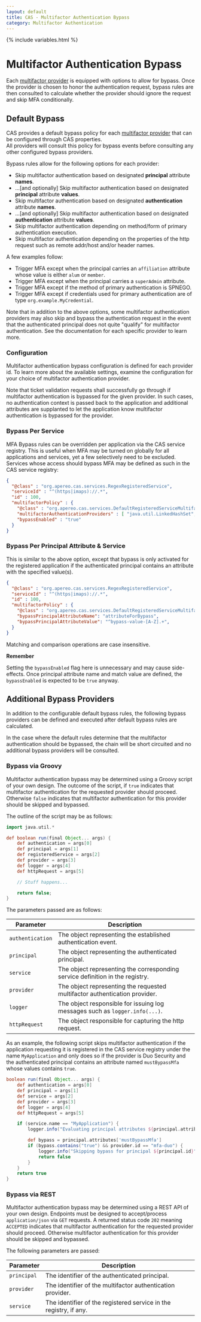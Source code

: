 ```yaml
---
layout: default
title: CAS - Multifactor Authentication Bypass
category: Multifactor Authentication
---
```


{% include variables.html %}

# Multifactor Authentication Bypass

Each [multifactor provider](Configuring-Multifactor-Authentication.html) is equipped with 
options to allow for bypass. Once the provider
is chosen to honor the authentication request, bypass rules are then consulted
to calculate whether the provider should ignore the request and skip MFA conditionally.

## Default Bypass

CAS provides a default bypass policy for 
each [multifactor provider](Configuring-Multifactor-Authentication.html) that can be configured through CAS properties.  
All providers will consult this policy for bypass events before consulting any other configured bypass providers.

Bypass rules allow for the following options for each provider:

- Skip multifactor authentication based on designated **principal** attribute **names**.
- ...[and optionally] Skip multifactor authentication based on designated **principal** attribute **values**.
- Skip multifactor authentication based on designated **authentication** attribute **names**.
- ...[and optionally] Skip multifactor authentication based on designated **authentication** attribute **values**.
- Skip multifactor authentication depending on method/form of primary authentication execution.
- Skip multifactor authentication depending on the properties of the http request such as remote addr/host and/or header names.

A few examples follow:

- Trigger MFA except when the principal carries an `affiliation` attribute whose value is either `alum` or `member`.
- Trigger MFA except when the principal carries a `superAdmin` attribute.
- Trigger MFA except if the method of primary authentication is SPNEGO.
- Trigger MFA except if credentials used for primary authentication are of type `org.example.MyCredential`.

Note that in addition to the above options, some multifactor authentication providers
may also skip and bypass the authentication request in the event that the authenticated principal does not quite "qualify"
for multifactor authentication. See the documentation for each specific provider to learn more.

### Configuration

Multifactor authentication bypass configuration is defined for each provider id. To learn more about the available settings,
examine the configuration for your choice of multifactor authentication provider.

Note that ticket validation requests shall successfully go through if multifactor authentication is
bypassed for the given provider. In such cases, no authentication context is passed back to the application and
additional attributes are supplanted to let the application know multifactor authentication is bypassed for the provider.

### Bypass Per Service

MFA Bypass rules can be overridden per application via the CAS service registry. This is useful when
MFA may be turned on globally for all applications and services, yet a few selectively need to be excluded. Services
whose access should bypass MFA may be defined as such in the CAS service registry:

```json
{
  "@class" : "org.apereo.cas.services.RegexRegisteredService",
  "serviceId" : "^(https|imaps)://.*",
  "id" : 100,
  "multifactorPolicy" : {
    "@class" : "org.apereo.cas.services.DefaultRegisteredServiceMultifactorPolicy",
    "multifactorAuthenticationProviders" : [ "java.util.LinkedHashSet", [ "mfa-duo" ] ],
    "bypassEnabled" : "true"
  }
}
```

### Bypass Per Principal Attribute & Service

This is similar to the above option, except that bypass is only activated for
the registered application if the authenticated principal contains an attribute
with the specified value(s). 

```json
{
  "@class" : "org.apereo.cas.services.RegexRegisteredService",
  "serviceId" : "^(https|imaps)://.*",
  "id" : 100,
  "multifactorPolicy" : {
    "@class" : "org.apereo.cas.services.DefaultRegisteredServiceMultifactorPolicy",
    "bypassPrincipalAttributeName": "attributeForBypass",
    "bypassPrincipalAttributeValue": "^bypass-value-[A-Z].+",
  }
}
```

Matching and comparison operations are case insensitive.

<div class="alert alert-info"><strong>Remember</strong>
<p>Setting the <code>bypassEnabled</code> flag here is unnecessary and may cause side-effects. Once principal attribute name and match value
are defined, the <code>bypassEnabled</code> is expected to be <code>true</code> anyway.</p>
</div>

## Additional Bypass Providers

In addition to the configurable default bypass rules, the following bypass providers 
can be defined and executed after default bypass rules are calculated.

In the case where the default rules determine that the multifactor authentication 
should be bypassed, the chain will be short circuited and no additional bypass providers will be consulted.

### Bypass via Groovy

Multifactor authentication bypass may be determined using a Groovy script of your 
own design. The outcome of the script, if `true` indicates that multifactor
 authentication for the requested provider should proceed. Otherwise `false` indicates 
that  multifactor authentication for this provider should be skipped and bypassed. 

The outline of the script may be as follows:

```groovy
import java.util.*

def boolean run(final Object... args) {
    def authentication = args[0]
    def principal = args[1]
    def registeredService = args[2]
    def provider = args[3]
    def logger = args[4]
    def httpRequest = args[5]

    // Stuff happens...

    return false;
}
```

The parameters passed are as follows:

| Parameter        | Description                                                                   |
|------------------|-------------------------------------------------------------------------------|
| `authentication` | The object representing the established authentication event.                 |
| `principal`      | The object representing the authenticated principal.                          |
| `service`        | The object representing the corresponding service definition in the registry. |
| `provider`       | The object representing the requested multifactor authentication provider.    |
| `logger`         | The object responsible for issuing log messages such as `logger.info(...)`.   |
| `httpRequest`    | The object responsible for capturing the http request.                        |

As an example, the following script skips multifactor authentication if the application 
requesting it is registered in the CAS service registry under the name `MyApplication` and 
only does so if the provider is Duo Security and the authenticated principal contains 
an attribute named `mustBypassMfa` whose values contains `true`.

```groovy
boolean run(final Object... args) {
    def authentication = args[0]
    def principal = args[1]
    def service = args[2]
    def provider = args[3]
    def logger = args[4]
    def httpRequest = args[5]

    if (service.name == "MyApplication") {
        logger.info("Evaluating principal attributes ${principal.attributes}")

        def bypass = principal.attributes['mustBypassMfa']
        if (bypass.contains("true") && provider.id == "mfa-duo") {
            logger.info("Skipping bypass for principal ${principal.id}")
            return false
        }
    }
    return true
}
```

### Bypass via REST

Multifactor authentication bypass may be determined using a REST API of your 
own design. Endpoints must be designed to accept/process `application/json` via 
`GET` requests. A returned status code `202` meaning `ACCEPTED` indicates that multifactor 
authentication for the requested provider should proceed. Otherwise multifactor 
authentication for this provider should be skipped and bypassed.

The following parameters are passed:

| Parameter   | Description                                                       |
|-------------|-------------------------------------------------------------------|
| `principal` | The identifier of the authenticated principal.                    |
| `provider`  | The identifier of the multifactor authentication provider.        |
| `service`   | The identifier of the registered service in the registry, if any. |

